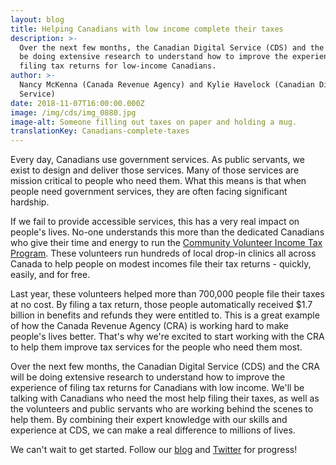 ```yaml
---
layout: blog
title: Helping Canadians with low income complete their taxes
description: >-
  Over the next few months, the Canadian Digital Service (CDS) and the CRA will
  be doing extensive research to understand how to improve the experience of
  filing tax returns for low-income Canadians.
author: >-
  Nancy McKenna (Canada Revenue Agency) and Kylie Havelock (Canadian Digital
  Service)
date: 2018-11-07T16:00:00.000Z
image: /img/cds/img_0880.jpg
image-alt: Someone filling out taxes on paper and holding a mug.
translationKey: Canadians-complete-taxes
---
```

Every day, Canadians use government services. As public servants, we exist to design and deliver those services. Many of those services are mission critical to people who need them. What this means is that when people need government services, they are often facing significant hardship.  

If we fail to provide accessible services, this has a very real impact on people's lives. No-one understands this more than the dedicated Canadians who give their time and energy to run the [Community Volunteer Income Tax Program](https://www.canada.ca/en/revenue-agency/services/tax/individuals/community-volunteer-income-tax-program.html). These volunteers run hundreds of local drop-in clinics all across Canada to help people on modest incomes file their tax returns - quickly, easily, and for free. 

Last year, these volunteers helped more than 700,000 people file their taxes at no cost. By filing a tax return, those people automatically received $1.7 billion in benefits and refunds they were entitled to. This is a great example of how the Canada Revenue Agency (CRA) is working hard to make people's lives better. That's why we're excited to start working with the CRA to help them improve tax services for the people who need them most. 

Over the next few months, the Canadian Digital Service (CDS) and the CRA will be doing extensive research to understand how to improve the experience of filing tax returns for Canadians with low income. We'll be talking with Canadians who need the most help filing their taxes, as well as the volunteers and public servants who are working behind the scenes to help them. By combining their expert knowledge with our skills and experience at CDS, we can make a real difference to millions of lives.

We can't wait to get started. Follow our [blog](https://digital.canada.ca/blog/) and [Twitter](https://twitter.com/cds_gc) for progress!
